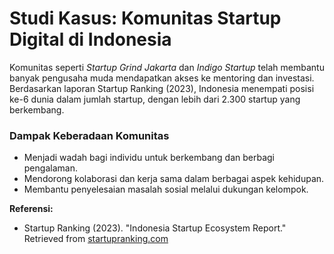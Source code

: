 # Studi Kasus: Komunitas Startup Digital di Indonesia

Komunitas seperti *Startup Grind Jakarta* dan *Indigo Startup* telah membantu banyak pengusaha muda mendapatkan akses ke mentoring dan investasi. Berdasarkan laporan Startup Ranking (2023), Indonesia menempati posisi ke-6 dunia dalam jumlah startup, dengan lebih dari 2.300 startup yang berkembang.

### Dampak Keberadaan Komunitas
- Menjadi wadah bagi individu untuk berkembang dan berbagi pengalaman.  
- Mendorong kolaborasi dan kerja sama dalam berbagai aspek kehidupan.  
- Membantu penyelesaian masalah sosial melalui dukungan kelompok.  

**Referensi:**  
- Startup Ranking (2023). "Indonesia Startup Ecosystem Report." Retrieved from [startupranking.com](https://www.startupranking.com)
